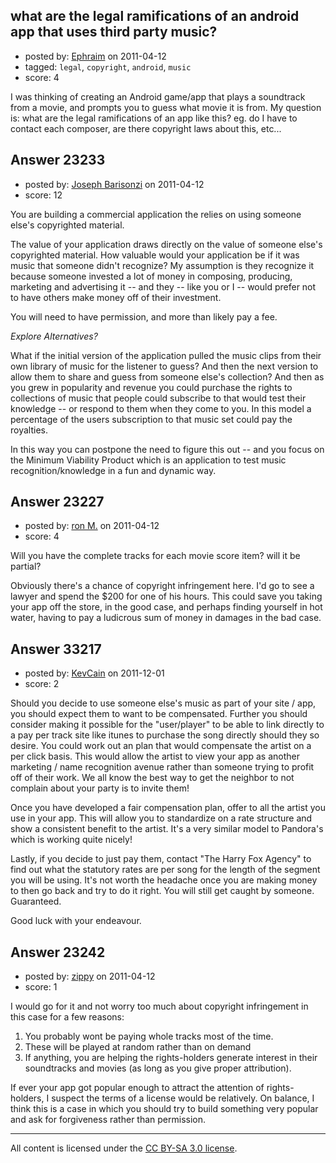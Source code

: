 ## what are the legal ramifications of an android app that uses third party music?

- posted by: [Ephraim](https://stackexchange.com/users/-1/7027-ephraim) on 2011-04-12
- tagged: `legal`, `copyright`, `android`, `music`
- score: 4

I was thinking of creating an Android game/app that plays a soundtrack from a movie, and prompts you to guess what movie it is from. My question is: what are the legal ramifications of an app like this? eg. do I have to contact each composer, are there copyright laws about this, etc...


## Answer 23233

- posted by: [Joseph Barisonzi](https://stackexchange.com/users/-1/8791-joseph-barisonzi) on 2011-04-12
- score: 12

You are building a commercial application the relies on using someone else's copyrighted material. 

The value of your application draws directly on the value of someone else's copyrighted  material. How valuable would your application be if it was music that someone didn't recognize? My assumption is they recognize it because someone invested a lot of money in composing, producing, marketing and advertising it -- and they -- like you or I -- would prefer not to have others make money off of their investment. 

You will need to have permission, and more than likely pay a fee. 

*Explore Alternatives?* 

What if the initial version of the application pulled the music clips from their own library of music for the listener to guess? And then the next version to allow them to share and guess from someone else's collection? And then as you grew in popularity and revenue you could purchase the rights to collections of music that people could subscribe to that would test their knowledge -- or respond to them when they come to you. In this model a percentage of the users subscription to that music set could pay the royalties. 

In this way you can postpone the need to figure this out -- and you focus on the Minimum Viability Product which is an application to test music recognition/knowledge in a fun and dynamic way.




## Answer 23227

- posted by: [ron M.](https://stackexchange.com/users/-1/2122-ron-m) on 2011-04-12
- score: 4

Will you have the complete tracks for each movie score item?
will it be partial?

Obviously there's a chance of copyright infringement here. I'd go to see a lawyer and spend the $200 for one of his hours. This could save you taking your app off the store, in the good case, and perhaps finding yourself in hot water, having to pay a ludicrous sum of money in damages in the bad case.



## Answer 33217

- posted by: [KevCain](https://stackexchange.com/users/-1/14570-kevcain) on 2011-12-01
- score: 2

Should you decide to use someone else's music as part of your site / app, you should expect them to want to be compensated.  Further you should consider making it possible for the "user/player" to be able to link directly to a pay per track site like itunes to purchase the song directly should they so desire.  You could work out an plan that would compensate the artist on a per click basis.  This would allow the artist to view your app as another marketing / name recognition avenue rather than someone trying to profit off of their work.  We all know the best way to get the neighbor to not complain about your party is to invite them!  

Once you have developed a fair compensation plan, offer to all the artist you use in your app. This will allow you to standardize on a rate structure and show a consistent benefit to the artist.  It's a very similar model to Pandora's which is working quite nicely!  

Lastly, if you decide to just pay them, contact "The Harry Fox Agency" to find out what the statutory rates are per song for the length of the segment you will be using.  It's not worth the headache once you are making money to then go back and try to do it right.  You will still get caught by someone.  Guaranteed.

Good luck with your endeavour.


## Answer 23242

- posted by: [zippy](https://stackexchange.com/users/-1/7781-zippy) on 2011-04-12
- score: 1

I would go for it and not worry too much about copyright infringement in this case for a few reasons:

 1. You probably wont be paying whole tracks most of the time.
 2. These will be played at random rather than on demand
 3. If anything, you are helping the rights-holders generate interest in their soundtracks and movies (as long as you give proper attribution).

If ever your app got popular enough to attract the attention of rights-holders, I suspect the terms of a license would be relatively. On balance, I think this is a case in which you should try to build something very popular and ask for forgiveness rather than permission.



---

All content is licensed under the [CC BY-SA 3.0 license](https://creativecommons.org/licenses/by-sa/3.0/).
